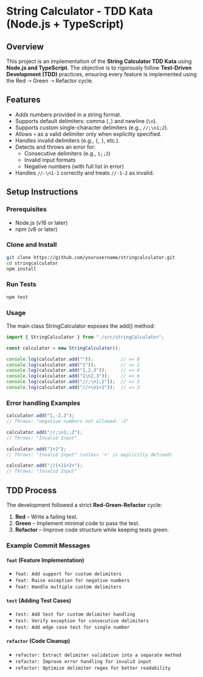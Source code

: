 # String Calculator - TDD Kata (Node.js + TypeScript)

## Overview

This project is an implementation of the **String Calculator TDD Kata** using **Node.js and TypeScript**. The objective is to rigorously follow **Test-Driven Development (TDD)** practices, ensuring every feature is implemented using the Red ➝ Green ➝ Refactor cycle.

## Features

- Adds numbers provided in a string format.
- Supports default delimiters: comma (`,`) and newline (`\n`).
- Supports custom single-character delimiters (e.g., `//;\n1;2`).
- Allows `+` as a valid delimiter only when explicitly specified.
- Handles invalid delimiters (e.g., `{`, `}`, etc.).
- Detects and throws an error for:
  - Consecutive delimiters (e.g., `1;;2`)
  - Invalid input formats
  - Negative numbers (with full list in error)
- Handles `//-\n1-2` correctly and treats `//-1-2` as invalid.

## Setup Instructions

### Prerequisites

- Node.js (v16 or later)
- npm (v8 or later)

### Clone and Install

```bash
git clone https://github.com/yourusername/stringcalculator.git
cd stringcalculator
npm install
```

### Run Tests

```bash
npm test
```

### Usage
The main class StringCalculator exposes the add() method:

```ts
import { StringCalculator } from "./src/stringCalculator";

const calculator = new StringCalculator();

console.log(calculator.add(""));          // => 0
console.log(calculator.add("1"));         // => 1
console.log(calculator.add("1,2,3"));     // => 6
console.log(calculator.add("1\n2,3"));    // => 6
console.log(calculator.add("//;\n1;2"));  // => 3
console.log(calculator.add("//+\n1+2"));  // => 3
```

### Error handling Examples

```ts
calculator.add("1,-2,3");          
// Throws: "negative numbers not allowed: -2"

calculator.add("//;\n1;;2");      
// Throws: "Invalid Input"

calculator.add("1+2");            
// Throws: "Invalid Input" (unless '+' is explicitly defined)

calculator.add("//{+}1+2+");      
// Throws: "Invalid Input"
```

## TDD Process

The development followed a strict **Red-Green-Refactor** cycle:

1. **Red** – Write a failing test.
2. **Green** – Implement minimal code to pass the test.
3. **Refactor** – Improve code structure while keeping tests green.

### Example Commit Messages

#### `feat` (Feature Implementation)
- `feat: Add support for custom delimiters`
- `feat: Raise exception for negative numbers`
- `feat: Handle multiple custom delimiters`

#### `test` (Adding Test Cases)
- `test: Add test for custom delimiter handling`
- `test: Verify exception for consecutive delimiters`
- `test: Add edge case test for single number`

#### `refactor` (Code Cleanup)
- `refactor: Extract delimiter validation into a separate method`
- `refactor: Improve error handling for invalid input`
- `refactor: Optimize delimiter regex for better readability`